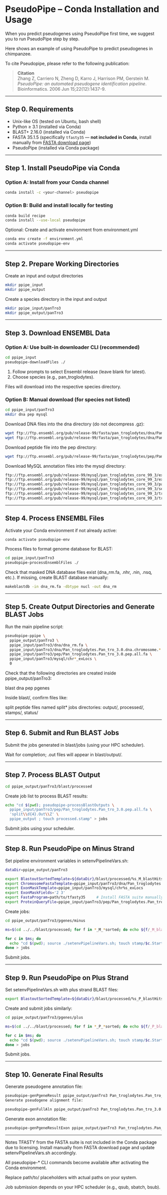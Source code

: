 # PseudoPipe – Conda Installation and Usage

When you predict pseudogenes using PseudoPipe first time, we suggest you to run PseudoPipe step by step.

Here shows an example of using PseudoPipe to predict pseudogenes in chimpanzee.

To cite Pseudopipe, please refer to the following publication:

> **Citation**  
> Zhang Z, Carriero N, Zheng D, Karro J, Harrison PM, Gerstein M. *PseudoPipe: an automated pseudogene identification pipeline*. Bioinformatics. 2006 Jun 15;22(12):1437-9.

---

## Step 0. Requirements

- Unix-like OS (tested on Ubuntu, bash shell)  
- Python ≥ 3.1 (installed via Conda)  
- BLAST+ 2.16.0 (installed via Conda)  
- FASTA 35.1.5 (specifically `tfasty35` — **not included in Conda**, install manually from [FASTA download page](https://fasta.bioch.virginia.edu/wrpearson/fasta/fasta33-35/))  
- PseudoPipe (installed via Conda package)  

---

## Step 1. Install PseudoPipe via Conda

### Option A: Install from your Conda channel

```bash
conda install -c <your-channel> pseudopipe
```


### Option B: Build and install locally for testing
```bash
conda build recipe
conda install --use-local pseudopipe
```

Optional: Create and activate environment from environment.yml

```bash
conda env create -f environment.yml
conda activate pseudopipe-env
```
---

## Step 2. Prepare Working Directories

 Create an input and output directories
```bash
mkdir ppipe_input
mkdir ppipe_output
```

Create a species directory in the input and output
```bash
mkdir ppipe_input/panTro3
mkdir ppipe_output/panTro3
```
---

## Step 3. Download ENSEMBL Data
### Option A: Use built-in downloader CLI (recommended)

```bash
cd ppipe_input
pseudopipe-downloadFiles ./
```
1. Follow prompts to select Ensembl release (leave blank for latest).
2. Choose species (e.g., pan_troglodytes).

Files will download into the respective species directory.

### Option B: Manual download (for species not listed)

```bash
cd ppipe_input/panTro3
mkdir dna pep mysql
```

Download DNA files into the dna directory (do not decompress .gz):

```bash
wget ftp://ftp.ensembl.org/pub/release-99/fasta/pan_troglodytes/dna/Pan_troglodytes.Pan_tro_3.0.dna.chromosome.*.fa.gz -P dna/
wget ftp://ftp.ensembl.org/pub/release-99/fasta/pan_troglodytes/dna/Pan_troglodytes.Pan_tro_3.0.dna_rm.chromosome.*.fa.gz -P dna/
```

Download peptide file into the pep directory:

```bash
wget ftp://ftp.ensembl.org/pub/release-99/fasta/pan_troglodytes/pep/Pan_troglodytes.Pan_tro_3.0.pep.all.fa.gz -P pep/
```

Download MySQL annotation files into the mysql directory: 

```bash
ftp://ftp.ensembl.org/pub/release-99/mysql/pan_troglodytes_core_99_3/exon_transcript.txt.gz 
ftp://ftp.ensembl.org/pub/release-99/mysql/pan_troglodytes_core_99_3/exon.txt.gz
ftp://ftp.ensembl.org/pub/release-99/mysql/pan_troglodytes_core_99_3/pan_troglodytes_core_99_3.sql.gz
ftp://ftp.ensembl.org/pub/release-99/mysql/pan_troglodytes_core_99_3/seq_region.txt.gz
ftp://ftp.ensembl.org/pub/release-99/mysql/pan_troglodytes_core_99_3/transcript.txt.gz
ftp://ftp.ensembl.org/pub/release-99/mysql/pan_troglodytes_core_99_3/translation.txt.gz
```
---

## Step 4. Process ENSEMBL Files
Activate your Conda environment if not already active:

```bash
conda activate pseudopipe-env
```
Process files to format genome database for BLAST:

```bash
cd ppipe_input/panTro3
pseudopipe-processEnsemblFiles ./
```

Check that masked DNA database files exist (dna_rm.fa, .nhr, .nin, .nsq, etc.).
If missing, create BLAST database manually:

```bash
makeblastdb -in dna_rm.fa -dbtype nucl -out dna_rm
```
---

## Step 5. Create Output Directories and Generate BLAST Jobs
Run the main pipeline script:

```bash
pseudopipe-ppipe \
  ppipe_output/panTro3 \
  ppipe_input/panTro3/dna/dna_rm.fa \
  ppipe_input/panTro3/dna/Pan_troglodytes.Pan_tro_3.0.dna.chromosome.*.fa \
  ppipe_input/panTro3/pep/Pan_troglodytes.Pan_tro_3.0.pep.all.fa \
  ppipe_input/panTro3/mysql/chr*_exLocs \
  0
```

Check that the following directories are created inside ppipe_output/panTro3:

blast
dna
pep
pgenes

Inside blast/, confirm files like:

split peptide files named split*
jobs
directories: output/, processed/, stamps/, status/

---

## Step 6. Submit and Run BLAST Jobs
Submit the jobs generated in blast/jobs (using your HPC scheduler).

Wait for completion; .out files will appear in blast/output/.

---

## Step 7. Process BLAST Output

```bash
cd ppipe_output/panTro3/blast/processed
```

Create job list to process BLAST results:

```bash
echo "cd $(pwd); pseudopipe-processBlastOutputs \
  ppipe_input/panTro3/pep/Pan_troglodytes.Pan_tro_3.0.pep.all.fa \
  'split\\d{4}.Out\\Z' \
  ppipe_output ; touch processed.stamp" > jobs
```

Submit jobs using your scheduler.

---

## Step 8. Run PseudoPipe on Minus Strand
Set pipeline environment variables in setenvPipelineVars.sh:

```bash
dataDir=ppipe_output/panTro3

export BlastoutSortedTemplate=${dataDir}/blast/processed/%s_M_blastHits.sorted
export ChromosomeFastaTemplate=ppipe_input/panTro3/dna/Pan_troglodytes.Pan_tro_3.0.dna.chromosome.%s.fa
export ExonMaskTemplate=ppipe_input/panTro3/mysql/chr%s_exLocs
export ExonMaskFields='2 3'
export FastaProgram=path/to/tfasty35     # Install FASTA suite manually
export ProteinQueryFile=ppipe_input/panTro3/pep/Pan_troglodytes.Pan_tro_3.0.pep.all.fa
```

Create jobs:

```bash
cd ppipe_output/panTro3/pgenes/minus

ms=$(cd ../../blast/processed; for f in *_M_*sorted; do echo ${f/_M_blastHits.sorted/}; done)

for c in $ms; do
  echo "cd $(pwd); source ./setenvPipelineVars.sh; touch stamp/$c.Start; pseudopipe-runScripts $c > log/$c.log 2>&1; touch stamp/$c.Stop"
done > jobs
```

Submit jobs.

---

## Step 9. Run PseudoPipe on Plus Strand
Set setenvPipelineVars.sh with plus strand BLAST files:

```bash
export BlastoutSortedTemplate=${dataDir}/blast/processed/%s_P_blastHits.sorted
```

Create and submit jobs similarly:

```bash
cd ppipe_output/panTro3/pgenes/plus

ms=$(cd ../../blast/processed; for f in *_P_*sorted; do echo ${f/_P_blastHits.sorted/}; done)

for c in $ms; do
  echo "cd $(pwd); source ./setenvPipelineVars.sh; touch stamp/$c.Start; pseudopipe-runScripts $c > log/$c.log 2>&1; touch stamp/$c.Stop"
done > jobs
```

Submit jobs.

---

## Step 10. Generate Final Results
Generate pseudogene annotation file:

```bash
pseudopipe-genPgeneResult ppipe_output/panTro3 Pan_troglodytes.Pan_tro_3.0.pgene.txt
Generate pseudogene alignment file:
```

```bash
pseudopipe-genFullAln ppipe_output/panTro3 Pan_troglodytes.Pan_tro_3.0.pgene.align.gz
```

Generate exon annotation file:

```bash
pseudopipe-genPgeneResultExon ppipe_output/panTro3 Pan_troglodytes.Pan_tro_3.0.pexon.txt
```
---

Notes
TFASTY from the FASTA suite is not included in the Conda package due to licensing.
Install manually from FASTA download page and update setenvPipelineVars.sh accordingly.

All pseudopipe-* CLI commands become available after activating the Conda environment.

Replace path/to/ placeholders with actual paths on your system.

Job submission depends on your HPC scheduler (e.g., qsub, sbatch, bsub).
